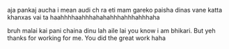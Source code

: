 aja pankaj aucha i mean audi ch ra eti mam gareko paisha dinas vane katta khanxas vai ta
haahhhhaahhhahahahhhahhhahhhaha

bruh malai kai pani chaina dinu lah aile lai you know i am bhikari. But yeh thanks for working for me. You did the great work haha